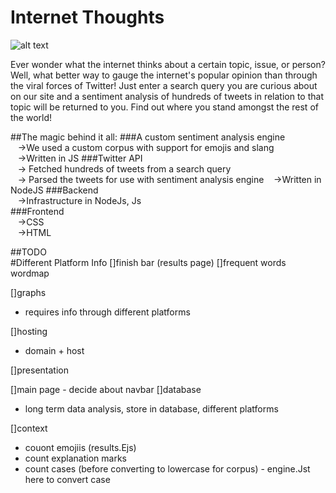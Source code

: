 # Internet Thoughts

![alt text](https://github.com/tash-had/YHack_2016/blob/master/views/photos/logoInnerShadow.png?raw=true "Oh my.... what a beautiful Readme")

Ever wonder what the internet thinks about a certain topic, issue, or person? Well, what better way to gauge the internet's popular opinion than through the viral forces of Twitter! Just enter a search query you are curious about on our site and a sentiment analysis of hundreds of tweets in relation to that topic will be returned to you. Find out where you stand amongst the rest of the world!

##The magic behind it all:
###A custom sentiment analysis engine   
&nbsp;&nbsp;&nbsp;->We used a custom corpus with support for emojis and slang   
&nbsp;&nbsp;&nbsp;->Written in JS
###Twitter API   
&nbsp;&nbsp;&nbsp;-> Fetched hundreds of tweets from a search query   
&nbsp;&nbsp;&nbsp;-> Parsed the tweets for use with sentiment analysis engine
&nbsp;&nbsp;&nbsp;->Written in NodeJS
###Backend   
&nbsp;&nbsp;&nbsp;->Infrastructure in NodeJs, Js   
###Frontend   
&nbsp;&nbsp;&nbsp;->CSS   
&nbsp;&nbsp;&nbsp;->HTML   

##TODO  
#Different Platform Info
[]finish bar (results page) 
[]frequent words  wordmap 

[]graphs 
- requires info through different platforms


[]hosting 
 - domain + host 

[]presentation 


[]main page - decide about navbar 
[]database  
- long term data analysis, store in database, different platforms 


[]context
- couont emojiis (results.Ejs) 
- count explanation marks
- count cases (before converting to lowercase for corpus) - engine.Jst here to convert case
